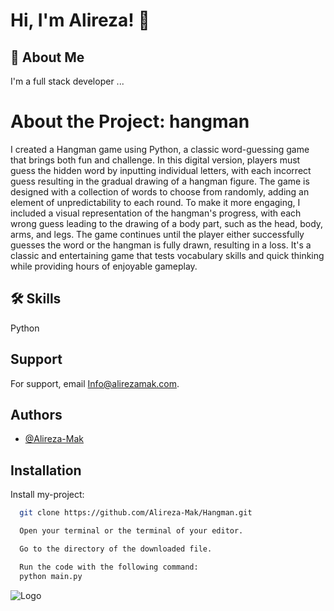 # Hi, I'm Alireza! 👋


## 🚀 About Me
I'm a full stack developer ...

# About the Project: hangman
I created a Hangman game using Python, a classic word-guessing game that brings both fun and challenge. In this digital version, players must guess the hidden word by inputting individual letters, with each incorrect guess resulting in the gradual drawing of a hangman figure. The game is designed with a collection of words to choose from randomly, adding an element of unpredictability to each round. To make it more engaging, I included a visual representation of the hangman's progress, with each wrong guess leading to the drawing of a body part, such as the head, body, arms, and legs. The game continues until the player either successfully guesses the word or the hangman is fully drawn, resulting in a loss. It's a classic and entertaining game that tests vocabulary skills and quick thinking while providing hours of enjoyable gameplay.



## 🛠 Skills
Python


## Support

For support, email Info@alirezamak.com.


## Authors

- [@Alireza-Mak](https://www.github.com/Alireza-Mak)


## Installation

Install my-project:

```bash
  git clone https://github.com/Alireza-Mak/Hangman.git
```
```bash
  Open your terminal or the terminal of your editor.
```

```bash
  Go to the directory of the downloaded file.
```

```bash
  Run the code with the following command:
  python main.py
```


    
![Logo](https://alirezamak.com/wp-content/uploads/fav-icon-final-e1685159385524.png)


